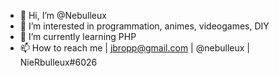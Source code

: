 - 👋 Hi, I’m @Nebulleux
- 👀 I’m interested in programmation, animes, videogames, DIY
- 🌱 I’m currently learning PHP
- 📫 How to reach me | jbropp@gmail.com | @nebulleux | NieRbulleux#6026

<!---
Nebulleux/Nebulleux is a ✨ special ✨ repository because its `README.md` (this file) appears on your GitHub profile.
You can click the Preview link to take a look at your changes.
--->
